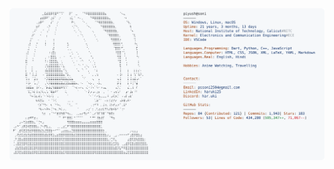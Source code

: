 <a href="https://github.com/haruki25/haruki25">
  <picture>
    <source media="(prefers-color-scheme: dark)" srcset="https://raw.githubusercontent.com/haruki25/haruki25/main/dark_mode.svg">
    <img alt="Piyush Soni's GitHub Profile README" src="https://raw.githubusercontent.com/haruki25/haruki25/main/light_mode.svg">
  </picture>
</a>

